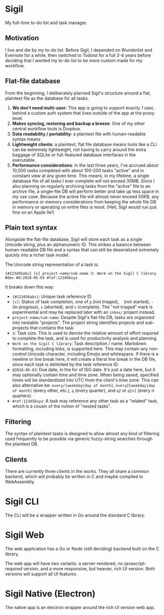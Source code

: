 # Sigil

My full-time to-do list and task manager.

## Motivation

I live and die by my to-do list. Before Sigil, I depended on Wunderlist and Evernote for a while, then switched to Todoist for a full 3-4 years before deciding that I wanted my to-do list to be more custom made for my workflow.

## Flat-file database

From the beginning, I deliberately planned Sigil's structure around a flat, plaintext file as the database for all tasks.

1. **We don't need multi-user**: This app is going to support exactly 1 user, behind a custom auth system that lives outside of the app at the proxy level.
2. **Makes syncing, restoring and backup a breeze**: One of my other central workflow tools is Dropbox.
3. **Data readability / portability**: a plaintext file with human-readable syntax means
4. **Lightweight clients**: a plaintext, flat file database means tools like a CLI can be extremely lightweight, not having to carry around the extra baggage of SQLite or full-featured database interfaces in the executable.
5. **Performance considerations**: In the last three years, I've accrued about 10,000 tasks completed with about 100-200 tasks "active" and in constant view at any given time. This means, in my lifetime, a single database file of all tasks I ever complete will not exceed 30MB. Since I also planning on regularly archiving tasks from the "active" file to an archive file, a single-file DB will perform better and take up less space in my use case. Because the active file will almost never exceed 50KB, any performance or memory considerations from keeping the whole file DB in memory or operating on entire files is moot. (Hell, Sigil would run just fine on an Apple IIe!)

## Plain text syntax

Alongside the flat-file database, Sigil will store each task as a single Unicode string, plus an alphanumeric ID. This strikes a balance between human-readable DB file and a syntax that can still be deserialized extremely quickly into a richer task model.

The Unicode string representation of a task is:

```
{#123456abc} [v] project-name/sub-name 3: Work on the Sigil C library #dev #d:2018-05-03 #ref:123456xyz
```

It breaks down this way:

- `{#123456abc}`: Unique task reference ID
- `[v]`: Status of task completion, one of `p` (not triaged), ` ` (not started), `-` (in progress), `x` (aborted), and `v` (complete). The "not triaged" mark is experimental and may be replaced later with an `inbox/` project instead.
- `project-name/sub-name`: Despite Sigil's flat-file DB, tasks are organized into nestable "projects". The project string identifies projects and sub-projects that contains the task.
- `3`: Task size. This is used to denote the relative amount of effort required to complete the task, and is used for productivity analysis and planning.
- `Work on the Sigil C library`: Task description / name. Markdown formatting, including links, is supported here. This may contain any non-control Unicode character, including Emojis and whitespace. If there is a newline or line break here, it will create a literal line break in the DB file, since each task is delimited by the task reference ID.
- `@2018-05-03`: Due date, in the for of ISO date. It's just a date here, but it may optionally contain time and time zone. When being saved, specified times will be standardized into UTC from the client's time zone. This can also alternative be: `every/[weekday|day of month]`, `every2[weekday|day of month]` (every other, etc.), `q` (every quarter), and `q2` or `q[n]` (every n quarters).
- `#ref:123456xyz`: A task may reference any other task as a "related" task, which is a cousin of the notion of "nested tasks".

## Filtering

The syntax of plaintext tasks is designed to allow almost any kind of filtering used frequently to be possible via generic fuzzy-string searches through the plaintext DB.

## Clients

There are currently three clients in the works. They all share a common backend, which will probably be written in C and maybe compiled to WebAssembly.

# Sigil CLI

The CLI will be a wrapper written in Go around the standard C library.

# Sigil Web

The web application has a Go or Node (still deciding) backend built on the C library.

The web app will have two variants: a server-rendered, no-javascript-required version, and a more responsive, but heavier, rich UI version. Both versions will support all UI features.

# Sigil Native (Electron)

The native app is an electron wrapper around the rich UI version web app.

